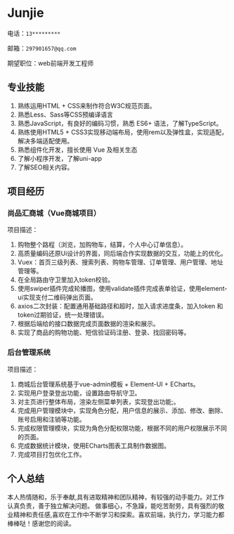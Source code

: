 # Junjie

电话：`13*********`

邮箱：`297901657@qq.com`

期望职位：web前端开发工程师

## 专业技能

1. 熟练运用HTML + CSS来制作符合W3C规范页面。
2. 熟悉Less、Sass等CSS预编译语言
3. 熟悉JavaScript，有良好的编码习惯，熟悉 ES6+ 语法，了解TypeScript。
4. 熟练使用HTML5 + CSS3实现移动端布局，使用rem以及弹性盒，实现适配，解决多端适配使用。
5. 熟悉组件化开发，擅长使用 Vue 及相关生态
6. 了解小程序开发，了解uni-app
7. 了解SEO相关内容。

## 项目经历

### 尚品汇商城（Vue商城项目）

项目描述：

1. 购物整个路程（浏览，加购物车，结算，个人中心订单信息）。
2. 高质量编码还原Ui设计的界面，同后端合作实现数据的交互，功能上的优化。
3. Vuex：首页三级列表、搜索列表、购物车管理、订单管理、用户管理、地址管理等。
4. 在全局路由守卫里加入token校验。
5. 使用swiper插件完成轮播图，使用validate插件完成表单验证，使用element-ui实现支付二维码弹出页面。
6. axios二次封装：配置通用基础路径和超时，加入请求进度条，加入token 和 token过期验证，统一处理错误。
7. 根据后端给的接口数据完成页面数据的渲染和展示。
8. 实现了商品的购物功能、短信验证码注册、登录、找回密码等。

### 后台管理系统

项目描述：

1. 商城后台管理系统基于vue-admin模板 + Element-UI + ECharts。
2. 实现用户登录登出功能，设置路由导航守卫。
3. 对主页进行整体布局，渲染左侧菜单列表，实现登出功能;。
4. 完成用户管理模块中，实现角色分配，用户信息的展示、添加、修改、删除、账号启用和注销等功能。
5. 完成权限管理模块，实现为角色分配权限功能，根据不同的用户权限展示不同的页面。
6. 完成数据统计模块，使用ECharts图表工具制作数据图。
7. 完成项目打包优化工作。

## 个人总结

本人热情随和，乐于奉献,具有进取精神和团队精神，有较强的动手能力。对工作认真负责，善于独立解决问题。 做事细心，不急躁，能吃苦耐劳，具有强烈的敬业精神和责任感,喜欢在工作中不断学习和探索。喜欢前端，执行力，学习能力都棒棒哒！感谢您的阅读。
